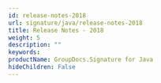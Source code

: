 ```yaml
---
id: release-notes-2018
url: signature/java/release-notes-2018
title: Release Notes - 2018
weight: 5
description: ""
keywords: 
productName: GroupDocs.Signature for Java
hideChildren: False
---
```

